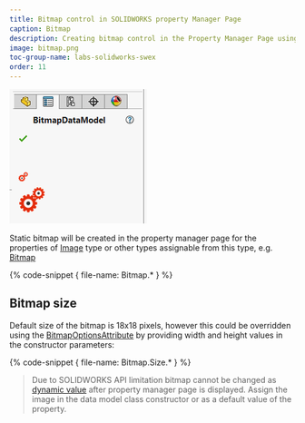 ```yaml
---
title: Bitmap control in SOLIDWORKS property Manager Page
caption: Bitmap
description: Creating bitmap control in the Property Manager Page using SwEx.PMPage framework
image: bitmap.png
toc-group-name: labs-solidworks-swex
order: 11
---
```

![Bitmap control](bitmap.png)

Static bitmap will be created in the property manager page for the properties of [Image](https://docs.microsoft.com/en-us/dotnet/api/system.drawing.image?view=netframework-4.8) type or other types assignable from this type, e.g. [Bitmap](https://docs.microsoft.com/en-us/dotnet/api/system.drawing.bitmap?view=netframework-4.8)

{% code-snippet { file-name: Bitmap.* } %}

## Bitmap size

Default size of the bitmap is 18x18 pixels, however this could be overridden using the [BitmapOptionsAttribute](https://docs.codestack.net/swex/pmpage/html/T_CodeStack_SwEx_PMPage_Attributes_BitmapOptionsAttribute.htm) by providing width and height values in the constructor parameters:

{% code-snippet { file-name: Bitmap.Size.* } %}

> Due to SOLIDWORKS API limitation bitmap cannot be changed as [dynamic value](/labs/solidworks/swex/pmpage/controls/dynamic-values/) after property manager page is displayed. Assign the image in the data model class constructor or as a default value of the property.
